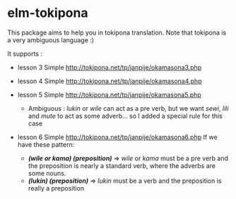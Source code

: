 # elm-tokipona

This package aims to help you in tokipona translation.
Note that tokipona is a very ambiguous language :)

It supports :
* lesson 3 Simple http://tokipona.net/tp/janpije/okamasona3.php
* lesson 4 Simple http://tokipona.net/tp/janpije/okamasona4.php
* lesson 5 Simple http://tokipona.net/tp/janpije/okamasona5.php
  * Ambiguous : *lukin* or *wile* can act as a pre verb, but we want *sewi*, *lili* and *mute* to act as some adverb... so I added a special rule for this case

* lesson 6 Simple http://tokipona.net/tp/janpije/okamasona6.php
If we have these pattern:
  * ***(wile or kama) (preposition)*** => *wile* or *kama* must be a pre verb and the preposition is nearly a standard verb, where the adverbs are some nouns.
  * ***(lukin) (preposition)*** => *lukin* must be a verb and the preposition is really a preposition
